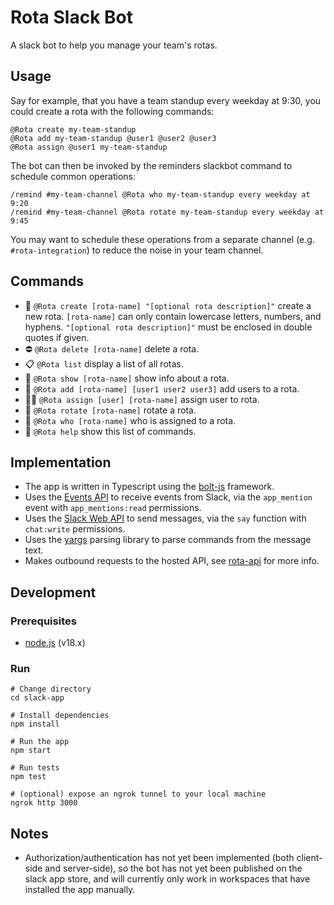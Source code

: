 # Rota Slack Bot

A slack bot to help you manage your team's rotas.

## Usage
Say for example, that you have a team standup every weekday at 9:30, you could create a rota with the following commands:
```
@Rota create my-team-standup
@Rota add my-team-standup @user1 @user2 @user3
@Rota assign @user1 my-team-standup
```

The bot can then be invoked by the reminders slackbot command to schedule common operations:
```
/remind #my-team-channel @Rota who my-team-standup every weekday at 9:20
/remind #my-team-channel @Rota rotate my-team-standup every weekday at 9:45
```
You may want to schedule these operations from a separate channel (e.g. `#rota-integration`) to reduce the noise in your team channel.

## Commands
- 🎨  `@Rota create [rota-name] "[optional rota description]"` create a new rota. `[rota-name]` can only contain lowercase letters, numbers, and hyphens. `"[optional rota description]"` must be enclosed in double quotes if given.
- ⛔  `@Rota delete [rota-name]` delete a rota.
- 📋  `@Rota list` display a list of all rotas.
- 👀  `@Rota show [rota-name]` show info about a rota.
- 👥  `@Rota add [rota-name] [user1 user2 user3]` add users to a rota.
- 🙋‍♀️  `@Rota assign [user] [rota-name]` assign user to rota.
- 🔄  `@Rota rotate [rota-name]` rotate a rota.
- 🔔  `@Rota who [rota-name]` who is assigned to a rota.
- 💁  `@Rota help` show this list of commands.

## Implementation
- The app is written in Typescript using the [bolt-js](https://github.com/slackapi/bolt-js) framework.
- Uses the [Events API](https://api.slack.com/events-api) to receive events from Slack, via the `app_mention` event with `app_mentions:read` permissions.
- Uses the [Slack Web API](https://api.slack.com/web) to send messages, via the `say` function with `chat:write` permissions.
- Uses the [yargs](https://github.com/yargs/yargs-parser) parsing library to parse commands from the message text.
- Makes outbound requests to the hosted API, see [rota-api](https://github.com/russellyeo/rota-api) for more info.

## Development

### Prerequisites
- [node.js](https://nodejs.org/en) (v18.x)

### Run
```shell
# Change directory 
cd slack-app

# Install dependencies
npm install

# Run the app
npm start

# Run tests
npm test

# (optional) expose an ngrok tunnel to your local machine
ngrok http 3000
```

## Notes
- Authorization/authentication has not yet been implemented (both client-side and server-side), so the bot has not yet been published on the slack app store, and will currently only work in workspaces that have installed the app manually.